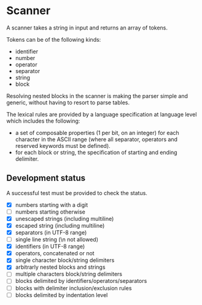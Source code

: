# Scanner

A scanner takes a string in input and returns an array of tokens.

Tokens can be of the following kinds:
- identifier
- number
- operator
- separator
- string
- block

Resolving nested blocks in the scanner is making the parser simple
and generic, without having to resort to parse tables.

The lexical rules are provided by a language specification at language
level which includes the following:

- a set of composable properties (1 per bit, on an integer) for each
  character in the ASCII range (where all separator, operators and
  reserved keywords must be defined).
- for each block or string, the specification of starting and ending
  delimiter.

## Development status

A successful test must be provided to check the status.

- [x] numbers starting with a digit
- [ ] numbers starting otherwise
- [x] unescaped strings (including multiline)
- [x] escaped string (including multiline)
- [x] separators (in UTF-8 range)
- [ ] single line string (\n not allowed)
- [x] identifiers (in UTF-8 range)
- [x] operators, concatenated or not
- [x] single character block/string delimiters
- [x] arbitrarly nested blocks and strings
- [ ] multiple characters block/string delimiters
- [ ] blocks delimited by identifiers/operators/separators
- [ ] blocks with delimiter inclusion/exclusion rules
- [ ] blocks delimited by indentation level
